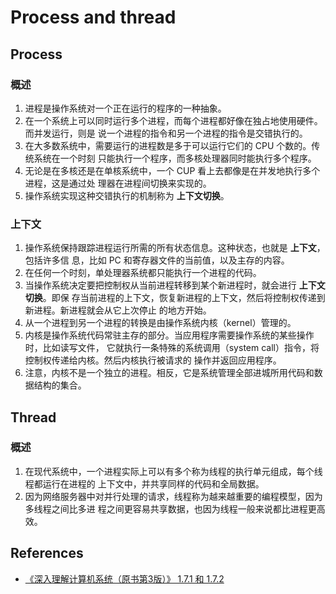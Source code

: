 # Process and thread

## Process
### 概述
1. 进程是操作系统对一个正在运行的程序的一种抽象。
2. 在一个系统上可以同时运行多个进程，而每个进程都好像在独占地使用硬件。而并发运行，则是
说一个进程的指令和另一个进程的指令是交错执行的。
3. 在大多数系统中，需要运行的进程数是多于可以运行它们的 CPU 个数的。传统系统在一个时刻
只能执行一个程序，而多核处理器同时能执行多个程序。
4. 无论是在多核还是在单核系统中，一个 CUP 看上去都像是在并发地执行多个进程，这是通过处
理器在进程间切换来实现的。
5. 操作系统实现这种交错执行的机制称为 **上下文切换**。

### 上下文
1. 操作系统保持跟踪进程运行所需的所有状态信息。这种状态，也就是 **上下文**，包括许多信
息，比如 PC 和寄存器文件的当前值，以及主存的内容。
2. 在任何一个时刻，单处理器系统都只能执行一个进程的代码。
3. 当操作系统决定要把控制权从当前进程转移到某个新进程时，就会进行 **上下文切换**。即保
存当前进程的上下文，恢复新进程的上下文，然后将控制权传递到新进程。新进程就会从它上次停止
的地方开始。
4. 从一个进程到另一个进程的转换是由操作系统内核（kernel）管理的。
5. 内核是操作系统代码常驻主存的部分。当应用程序需要操作系统的某些操作时，比如读写文件，
它就执行一条特殊的系统调用（system call）指令，将控制权传递给内核。然后内核执行被请求的
操作并返回应用程序。
6. 注意，内核不是一个独立的进程。相反，它是系统管理全部进城所用代码和数据结构的集合。


## Thread
### 概述
1. 在现代系统中，一个进程实际上可以有多个称为线程的执行单元组成，每个线程都运行在进程的
上下文中，并共享同样的代码和全局数据。
2. 因为网络服务器中对并行处理的请求，线程称为越来越重要的编程模型，因为多线程之间比多进
程之间更容易共享数据，也因为线程一般来说都比进程更高效。


## References
* [《深入理解计算机系统（原书第3版）》 1.7.1 和 1.7.2](https://book.douban.com/subject/26912767/)
